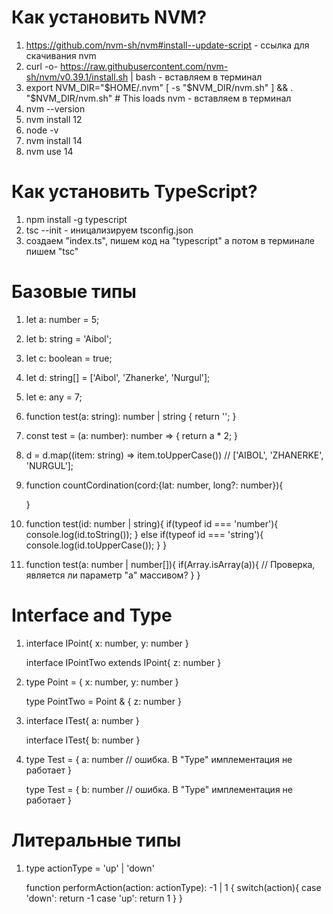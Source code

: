 # Как установить NVM?
1) https://github.com/nvm-sh/nvm#install--update-script     -      ссылка для скачивания nvm
2) curl -o- https://raw.githubusercontent.com/nvm-sh/nvm/v0.39.1/install.sh | bash     -     вставляем в терминал
3) export NVM_DIR="$HOME/.nvm"
[ -s "$NVM_DIR/nvm.sh" ] && \. "$NVM_DIR/nvm.sh"  # This loads nvm          -       вставляем в терминал
4) nvm --version
5) nvm install 12
6) node -v
7) nvm install 14
8) nvm use 14

# Как установить TypeScript?
1) npm install -g typescript
2) tsc --init      -      иницализируем tsconfig.json
3) создаем "index.ts", пишем код на "typescript" а потом в терминале пишем "tsc"

# Базовые типы
1) let a: number = 5;
2) let b: string = 'Aibol';
3) let c: boolean = true;
4) let d: string[] = ['Aibol', 'Zhanerke', 'Nurgul'];
5) let e: any = 7;

6) function test(a: string): number | string {
     return '';
   }
   
7) const test = (a: number): number => {
     return a * 2;
   }
   
8) d = d.map((item: string) => item.toUpperCase())     // ['AIBOL', 'ZHANERKE', 'NURGUL'];

9) function countCordination(cord:{lat: number, long?: number}){
   
   }
   
10) function test(id: number | string){
      if(typeof id === 'number'){
        console.log(id.toString());
      }
      else if(typeof id === 'string'){
        console.log(id.toUpperCase());
      }
    }
    
11) function test(a: number | number[]){
      if(Array.isArray(a)){
        // Проверка, является ли параметр "a" массивом?
      }
    }
    
    
# Interface and Type
1) interface IPoint{
     x: number,
     y: number
   }
   
   interface IPointTwo extends IPoint{
     z: number
   }
 
2) type Point = {
     x: number,
     y: number
   }
   
   type PointTwo = Point & {
     z: number
   }
   
3) interface ITest{
     a: number
   }
   
   interface ITest{
     b: number
   }
   
4) type Test = {
     a: number      // ошибка. В "Type" имплементация не работает
   }
   
   type Test = {
     b: number      // ошибка. В "Type" имплементация не работает
   }
    

# Литеральные типы
1) type actionType = 'up' | 'down'

   function performAction(action: actionType): -1 | 1 {
     switch(action){
       case 'down':
         return -1
       case 'up':
         return 1
     }
   }
     
   
   
